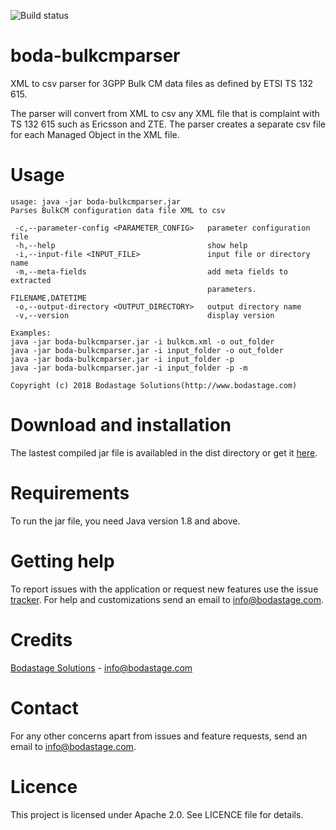 ![Build status](https://travis-ci.org/bodastage/boda-bulkcmparser.svg?branch=master)

# boda-bulkcmparser
XML to csv parser for 3GPP Bulk CM data files as defined by ETSI TS 132 615.

The parser will convert from XML to csv any XML file that is complaint with TS 132 615 such as Ericsson and ZTE. The parser creates a separate csv file for each Managed Object in the XML file.

# Usage
```
usage: java -jar boda-bulkcmparser.jar
Parses BulkCM configuration data file XML to csv

 -c,--parameter-config <PARAMETER_CONFIG>   parameter configuration file
 -h,--help                                  show help
 -i,--input-file <INPUT_FILE>               input file or directory name
 -m,--meta-fields                           add meta fields to extracted
                                            parameters. FILENAME,DATETIME
 -o,--output-directory <OUTPUT_DIRECTORY>   output directory name
 -v,--version                               display version

Examples:
java -jar boda-bulkcmparser.jar -i bulkcm.xml -o out_folder
java -jar boda-bulkcmparser.jar -i input_folder -o out_folder
java -jar boda-bulkcmparser.jar -i input_folder -p
java -jar boda-bulkcmparser.jar -i input_folder -p -m

Copyright (c) 2018 Bodastage Solutions(http://www.bodastage.com)
```

# Download and installation
The lastest compiled jar file is availabled in the dist directory or get it [here](https://github.com/bodastage/boda-bulkcmparser/blob/master/dist/boda-bulkcmparser.jar?raw=true).

# Requirements
To run the jar file, you need Java version 1.8 and above.

# Getting help
To report issues with the application or request new features use the issue [tracker](https://github.com/boda-stage/boda-bulkcmparser/issues). For help and customizations send an email to info@bodastage.com.

# Credits
[Bodastage Solutions](http://www.bodastage.com) - info@bodastage.com

# Contact
For any other concerns apart from issues and feature requests, send an email to info@bodastage.com.

# Licence
This project is licensed under Apache 2.0. See LICENCE file for details.

